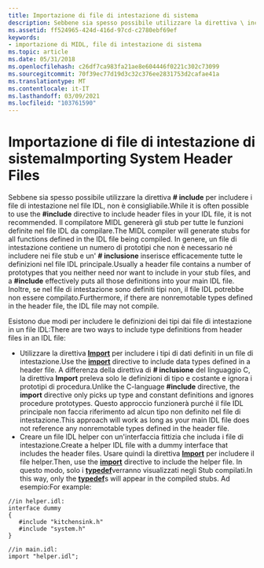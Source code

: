 ```yaml
---
title: Importazione di file di intestazione di sistema
description: Sebbene sia spesso possibile utilizzare la direttiva \ include per includere i file di intestazione nel file IDL, non è consigliabile.
ms.assetid: ff524965-424d-416d-97cd-c2780ebf69ef
keywords:
- importazione di MIDL, file di intestazione di sistema
ms.topic: article
ms.date: 05/31/2018
ms.openlocfilehash: c26df7ca983fa21ae8e604446f0221c302c73099
ms.sourcegitcommit: 70f39ec77d19d3c32c376ee2831753d2cafae41a
ms.translationtype: MT
ms.contentlocale: it-IT
ms.lasthandoff: 03/09/2021
ms.locfileid: "103761590"
---
```

# <a name="importing-system-header-files"></a><span data-ttu-id="99a67-104">Importazione di file di intestazione di sistema</span><span class="sxs-lookup"><span data-stu-id="99a67-104">Importing System Header Files</span></span>

<span data-ttu-id="99a67-105">Sebbene sia spesso possibile utilizzare la direttiva **\# include** per includere i file di intestazione nel file IDL, non è consigliabile.</span><span class="sxs-lookup"><span data-stu-id="99a67-105">While it is often possible to use the **\#include** directive to include header files in your IDL file, it is not recommended.</span></span> <span data-ttu-id="99a67-106">Il compilatore MIDL genererà gli stub per tutte le funzioni definite nel file IDL da compilare.</span><span class="sxs-lookup"><span data-stu-id="99a67-106">The MIDL compiler will generate stubs for all functions defined in the IDL file being compiled.</span></span> <span data-ttu-id="99a67-107">In genere, un file di intestazione contiene un numero di prototipi che non è necessario né includere nei file stub e un' **\# inclusione** inserisce efficacemente tutte le definizioni nel file IDL principale.</span><span class="sxs-lookup"><span data-stu-id="99a67-107">Usually a header file contains a number of prototypes that you neither need nor want to include in your stub files, and a **\#include** effectively puts all those definitions into your main IDL file.</span></span> <span data-ttu-id="99a67-108">Inoltre, se nel file di intestazione sono definiti tipi non, il file IDL potrebbe non essere compilato.</span><span class="sxs-lookup"><span data-stu-id="99a67-108">Furthermore, if there are nonremotable types defined in the header file, the IDL file may not compile.</span></span>

<span data-ttu-id="99a67-109">Esistono due modi per includere le definizioni dei tipi dai file di intestazione in un file IDL:</span><span class="sxs-lookup"><span data-stu-id="99a67-109">There are two ways to include type definitions from header files in an IDL file:</span></span>

-   <span data-ttu-id="99a67-110">Utilizzare la direttiva [**Import**](import.md) per includere i tipi di dati definiti in un file di intestazione.</span><span class="sxs-lookup"><span data-stu-id="99a67-110">Use the [**import**](import.md) directive to include data types defined in a header file.</span></span> <span data-ttu-id="99a67-111">A differenza della direttiva di **\# inclusione** del linguaggio C, la direttiva **Import** preleva solo le definizioni di tipo e costante e ignora i prototipi di procedura.</span><span class="sxs-lookup"><span data-stu-id="99a67-111">Unlike the C-language **\#include** directive, the **import** directive only picks up type and constant definitions and ignores procedure prototypes.</span></span> <span data-ttu-id="99a67-112">Questo approccio funzionerà purché il file IDL principale non faccia riferimento ad alcun tipo non definito nel file di intestazione.</span><span class="sxs-lookup"><span data-stu-id="99a67-112">This approach will work as long as your main IDL file does not reference any nonremotable types defined in the header file.</span></span>
-   <span data-ttu-id="99a67-113">Creare un file IDL helper con un'interfaccia fittizia che includa i file di intestazione.</span><span class="sxs-lookup"><span data-stu-id="99a67-113">Create a helper IDL file with a dummy interface that includes the header files.</span></span> <span data-ttu-id="99a67-114">Usare quindi la direttiva [**Import**](import.md) per includere il file helper.</span><span class="sxs-lookup"><span data-stu-id="99a67-114">Then, use the [**import**](import.md) directive to include the helper file.</span></span> <span data-ttu-id="99a67-115">In questo modo, solo i [**typedef**](typedef.md)verranno visualizzati negli Stub compilati.</span><span class="sxs-lookup"><span data-stu-id="99a67-115">In this way, only the [**typedef**](typedef.md)s will appear in the compiled stubs.</span></span> <span data-ttu-id="99a67-116">Ad esempio:</span><span class="sxs-lookup"><span data-stu-id="99a67-116">For example:</span></span>

```syntax
//in helper.idl:
interface dummy
{ 
   #include "kitchensink.h"
   #include "system.h"
}

//in main.idl:
import "helper.idl";
```

